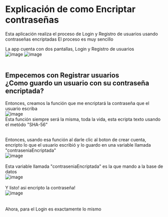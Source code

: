 # Explicación de como Encriptar contraseñas 

Esta aplicación realiza el proceso de Login y Registro de usuarios usando contraseñas encriptadas
El proceso es muy sencillo

La app cuenta con dos pantallas, Login y Registro de usuarios </br>
![image](https://github.com/exequiel-miranda/Ejemplo-Encriptar-Kotlin-oracle/assets/94820436/925eb135-ed1f-4f44-bc5b-2b66d3359c7b)
![image](https://github.com/exequiel-miranda/Ejemplo-Encriptar-Kotlin-oracle/assets/94820436/f15e8f8b-455d-47f8-a68c-6847e85a4672)
</br></br>
## Empecemos con Registrar usuarios</br>¿Como guardo un usuario con su contraseña encriptada?</br>
 
Entonces, creamos la función que me encriptará la contraseña que el usuario escriba</br>
![image](https://github.com/exequiel-miranda/Ejemplo-Encriptar-Kotlin-oracle/assets/94820436/eae4d4b4-977c-4119-ae8d-e365fc487fe4)</br>
Esta función siempre será la misma, toda la vida, esta ecripta texto usando el metódo "SHA-56"</br></br>

Entonces, usando esa función al darle clic al boton de crear cuenta, encripto lo que el usuario escribió y lo guardo en una variable llamada "contraseniaEncriptada"</br>
![image](https://github.com/exequiel-miranda/Ejemplo-Encriptar-Kotlin-oracle/assets/94820436/6430f5a3-3b79-48e7-bcd8-46fc2dd108c7)
</br></br>
Esta variable llamada "contraseniaEncriptada" es la que mando a la base de datos</br>
![image](https://github.com/exequiel-miranda/Ejemplo-Encriptar-Kotlin-oracle/assets/94820436/44963162-015b-4bda-885c-35ab2d7e51f2)
</br></br>
Y listo! asi encripto la contraseña!</br>
![image](https://github.com/exequiel-miranda/Ejemplo-Encriptar-Kotlin-oracle/assets/94820436/885b93a4-db55-4393-a20b-7ffbbcb274d7)
</br></br></br>
Ahora, para el Login es exactamente lo mismo
</br>
